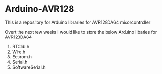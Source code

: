 # Arduino-AVR128
This is a repository for Arduino libraries for AVR128DA64 micorcontroller

Overt the next few weeks I would like to store the below Arduino libaries for AVR128DA64
1. RTClib.h
2. Wire.h
3. Eeprom.h
4. Serial.h
5. SoftwareSerial.h
